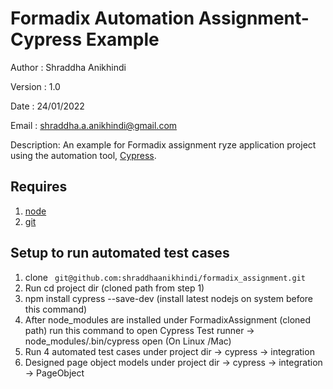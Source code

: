 # Formadix Automation Assignment- Cypress Example

Author : Shraddha Anikhindi

Version : 1.0

Date   : 24/01/2022

Email  : shraddha.a.anikhindi@gmail.com

Description:
An example for Formadix assignment ryze application project using the automation tool, [Cypress](httpswww.cypress.io). 




## Requires
1. [node](httpsnodejs.orgen)
1. [git](httpsgit-scm.com)

## Setup to run automated test cases
1. clone ` git@github.com:shraddhaanikhindi/formadix_assignment.git`
2. Run cd project dir (cloned path from step 1)
3. npm install cypress --save-dev (install latest nodejs on system before this command)
4. After node_modules are installed under FormadixAssignment (cloned path) run this command to open Cypress Test runner -> node_modules/.bin/cypress open (On Linux /Mac)
5. Run 4 automated test cases under project dir -> cypress -> integration 
6. Designed page object models under project dir -> cypress -> integration -> PageObject





